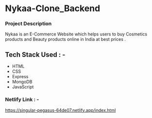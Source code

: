 # Nykaa-Clone_Backend

### Project Description
Nykaa is an E-Commerce Website which helps users to buy Cosmetics products and Beauty products online in India at best prices .


## Tech Stack Used : -
- HTML 
- CSS 
- Express 
- MongoDB 
- JavaScript


### Netlify Link : -
https://singular-pegasus-64de07.netlify.app/index.html

